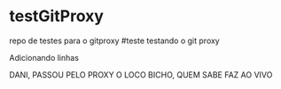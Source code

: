 # testGitProxy
repo de testes para o gitproxy
#teste
testando o git proxy

Adicionando linhas

DANI, PASSOU PELO PROXY
O LOCO BICHO, QUEM SABE FAZ AO VIVO
